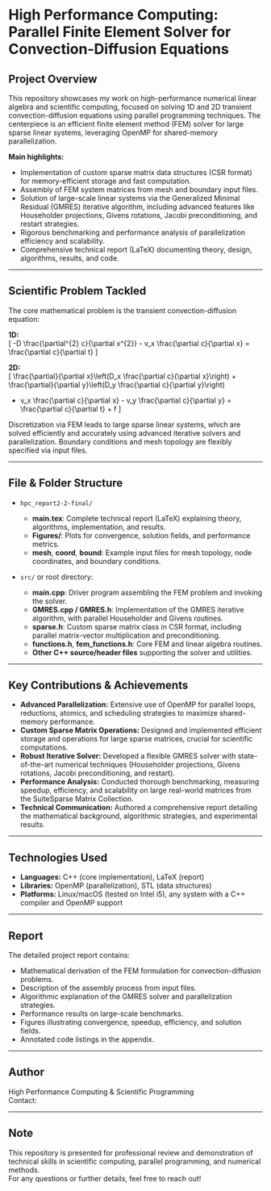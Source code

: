 # High Performance Computing: Parallel Finite Element Solver for Convection-Diffusion Equations

## Project Overview

This repository showcases my work on high-performance numerical linear algebra and scientific computing, focused on solving 1D and 2D transient convection-diffusion equations using parallel programming techniques. The centerpiece is an efficient finite element method (FEM) solver for large sparse linear systems, leveraging OpenMP for shared-memory parallelization.

**Main highlights:**
- Implementation of custom sparse matrix data structures (CSR format) for memory-efficient storage and fast computation.
- Assembly of FEM system matrices from mesh and boundary input files.
- Solution of large-scale linear systems via the Generalized Minimal Residual (GMRES) iterative algorithm, including advanced features like Householder projections, Givens rotations, Jacobi preconditioning, and restart strategies.
- Rigorous benchmarking and performance analysis of parallelization efficiency and scalability.
- Comprehensive technical report (LaTeX) documenting theory, design, algorithms, results, and code.

---

## Scientific Problem Tackled

The core mathematical problem is the transient convection-diffusion equation:

**1D:**  
\[
-D \frac{\partial^{2} c}{\partial x^{2}} - v_x \frac{\partial c}{\partial x} = \frac{\partial c}{\partial t}
\]

**2D:**  
\[
\frac{\partial}{\partial x}\left(D_x \frac{\partial c}{\partial x}\right) + \frac{\partial}{\partial y}\left(D_y \frac{\partial c}{\partial y}\right)
- v_x \frac{\partial c}{\partial x} - v_y \frac{\partial c}{\partial y} = \frac{\partial c}{\partial t} + f
\]

Discretization via FEM leads to large sparse linear systems, which are solved efficiently and accurately using advanced iterative solvers and parallelization. Boundary conditions and mesh topology are flexibly specified via input files.

---

## File & Folder Structure

- `hpc_report2-2-final/`
    - **main.tex**: Complete technical report (LaTeX) explaining theory, algorithms, implementation, and results.
    - **Figures/**: Plots for convergence, solution fields, and performance metrics.
    - **mesh**, **coord**, **bound**: Example input files for mesh topology, node coordinates, and boundary conditions.

- `src/` or root directory:
    - **main.cpp**: Driver program assembling the FEM problem and invoking the solver.
    - **GMRES.cpp / GMRES.h**: Implementation of the GMRES iterative algorithm, with parallel Householder and Givens routines.
    - **sparse.h**: Custom sparse matrix class in CSR format, including parallel matrix-vector multiplication and preconditioning.
    - **functions.h**, **fem_functions.h**: Core FEM and linear algebra routines.
    - **Other C++ source/header files** supporting the solver and utilities.

---

## Key Contributions & Achievements

- **Advanced Parallelization:** Extensive use of OpenMP for parallel loops, reductions, atomics, and scheduling strategies to maximize shared-memory performance.
- **Custom Sparse Matrix Operations:** Designed and implemented efficient storage and operations for large sparse matrices, crucial for scientific computations.
- **Robust Iterative Solver:** Developed a flexible GMRES solver with state-of-the-art numerical techniques (Householder projections, Givens rotations, Jacobi preconditioning, and restart).
- **Performance Analysis:** Conducted thorough benchmarking, measuring speedup, efficiency, and scalability on large real-world matrices from the SuiteSparse Matrix Collection.
- **Technical Communication:** Authored a comprehensive report detailing the mathematical background, algorithmic strategies, and experimental results.

---

## Technologies Used

- **Languages:** C++ (core implementation), LaTeX (report)
- **Libraries:** OpenMP (parallelization), STL (data structures)
- **Platforms:** Linux/macOS (tested on Intel i5), any system with a C++ compiler and OpenMP support

---

## Report

The detailed project report contains:
- Mathematical derivation of the FEM formulation for convection-diffusion problems.
- Description of the assembly process from input files.
- Algorithmic explanation of the GMRES solver and parallelization strategies.
- Performance results on large-scale benchmarks.
- Figures illustrating convergence, speedup, efficiency, and solution fields.
- Annotated code listings in the appendix.

---

## Author

High Performance Computing & Scientific Programming  
Contact: 

---

## Note

This repository is presented for professional review and demonstration of technical skills in scientific computing, parallel programming, and numerical methods.  
For any questions or further details, feel free to reach out!
